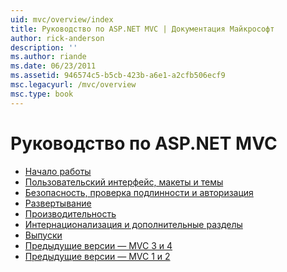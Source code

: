 ```yaml
---
uid: mvc/overview/index
title: Руководство по ASP.NET MVC | Документация Майкрософт
author: rick-anderson
description: ''
ms.author: riande
ms.date: 06/23/2011
ms.assetid: 946574c5-b5cb-423b-a6e1-a2cfb506ecf9
msc.legacyurl: /mvc/overview
msc.type: book
---
```

<a name="aspnet-mvc-guidance"></a>Руководство по ASP.NET MVC
====================
- [Начало работы](getting-started/index.md)
- [Пользовательский интерфейс, макеты и темы](views/index.md)
- [Безопасность, проверка подлинности и авторизация](security/index.md)
- [Развертывание](deployment/index.md)
- [Производительность](performance/index.md)
- [Интернационализация и дополнительные разделы](advanced/index.md)
- [Выпуски](releases/index.md)
- [Предыдущие версии — MVC 3 и 4](older-versions/index.md)
- [Предыдущие версии — MVC 1 и 2](older-versions-1/index.md)
